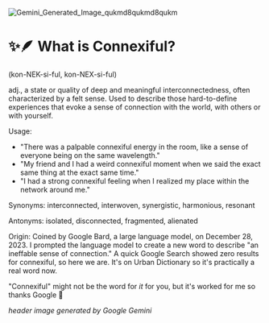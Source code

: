 
![Gemini_Generated_Image_qukmd8qukmd8qukm](https://github.com/user-attachments/assets/91e00bcf-2659-4eb6-aee9-ac782caf5cca)

# ✨🪶 What is Connexiful?
(kon-NEK-si-ful, kon-NEX-si-ful)  

adj., a state or quality of deep and meaningful interconnectedness, often characterized by a felt sense. Used to describe those hard-to-define experiences that evoke a sense of connection with the world, with others or with yourself. 

Usage:
- "There was a palpable connexiful energy in the room, like a sense of everyone being on the same wavelength."
- "My friend and I had a weird connexiful moment when we said the exact same thing at the exact same time."
-  "I had a strong connexiful feeling when I realized my place within the network around me."

Synonyms:
interconnected, interwoven, synergistic, harmonious, resonant

Antonyms:
isolated, disconnected, fragmented, alienated

Origin:
Coined by Google Bard, a large language model, on December 28, 2023. I prompted the language model to create a new word to describe "an ineffable sense of connection." A quick Google Search showed zero results for connexiful, so here we are. It's on Urban Dictionary so it's practically a real word now.

"Connexiful" might not be the word for *it* for you, but it's worked for me so thanks Google 🤙

*header image generated by Google Gemini*
